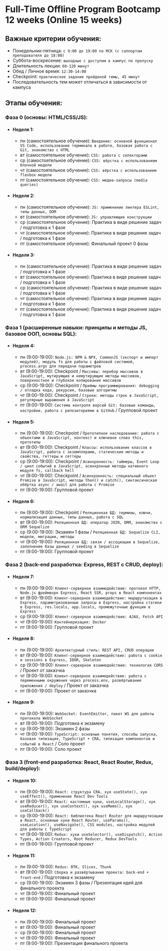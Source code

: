 # Full-Time Offline Program Bootcamp 12 weeks (Online 15 weeks)

## Важные критерии обучения:
- Понедельник-пятница: `с 9:00 до 19:00 по МСК (с саппортом преподователя до 18:00)`
- Суббота-воскресение: `выходные с доступом в кампус по пропуску`
- Длительность лекции: `60-120 минут`
- Обед / Личное время: `12:30-14:00`
- Checkpoint: `практическое задание пройденой темы, 45 минут`
- Последовательность тем может отличаться в зависимости от кампуса

## Этапы обучения:

### Фаза 0 (основы: HTML/CSS/JS):
  - #### Неделя 1:
    - пн (самостоятельное обучение): `Введение: основной функционал VS Code, использование терминала в работе, базовая работа с Git, знакомство с HTML`
    - вт (самостоятельное обучение): `CSS: работа с селекторами`
    - ср (самостоятельное обучение): `CSS: вёрстка с использованием блочной модели`
    - чт (самостоятельное обучение): `CSS: вёрстка с использованием flexbox модели`
    - пт (самостоятельное обучение): `CSS: медиа-запросы (media queries)`
  - #### Неделя 2:
    - пн (самостоятельное обучение): `JS: применение линтера ESLint, типы данных, DOM`
    - вт (самостоятельное обучение): `JS: управляющие конструкции`
    - ср (самостоятельное обучение): Практика в виде решение задач / подготовка к 1 фазе
    - чт (самостоятельное обучение): Практика в виде решение задач / подготовка к 1 фазе
    - пт (самостоятельное обучение): Финальный проект 0 фазы
  - #### Неделя 3:
    - пн (самостоятельное обучение): Практика в виде решение задач / подготовка к 1 фазе
    - вт (самостоятельное обучение): Практика в виде решение задач / подготовка к 1 фазе
    - ср (самостоятельное обучение): Практика в виде решение задач / подготовка к 1 фазе
    - чт (самостоятельное обучение): Практика в виде решение задач / подготовка к 1 фазе
    - пт (самостоятельное обучение): Практика в виде решение задач / подготовка к 1 фазе

### Фаза 1 (расширенные навыки: принципы и методы JS, базовое ООП, основы SQL):
  - #### Неделя 4:
    - пн (9:00-19:00): `Node.js: NPM & NPX, CommonJS (экспорт и импорт модулей), модуль fs для работы с файловой системой, process.argv для передачи параметров`
    - вт (9:00-19:00): Checkpoint / `Массивы: перебор массивов в JavaScript, мутирующие и немутирующие методы массивов, поверхностное и глубокое копирование массивов`
    - ср (9:00-19:00): Checkpoint / `Приёмы программирования: debugging / отладка кода, рекурсия, базовые алгоритмы`
    - чт (9:00-19:00): Checkpoint / `Строки: методы строк в JavaScript, регулярные выражения в JavaScript`
    - пт (9:00-19:00): `Cистема контроля версий Git: базовые команды, настройки, работа с репозиториями в GitHub` / Групповой проект
  - #### Неделя 5:
    - пн (9:00-19:00): Checkpoint / `Прототипное наследование: работа с объектами в JavaScript, контекст и ключевое слово this, прототипы`
    - вт (9:00-19:00): Checkpoint / `Классы: использование классов в JavaScript, работа с экземплярами, статические методы и свойства, геттеры и сеттеры`
    - ср (9:00-19:00): Checkpoint / `Асинхронность: таймеры, Event Loop / цикл событий в JavaScript, асинхронные методы нативного модуля fs, callback hell`
    - чт (9:00-19:00): Checkpoint / `Асинхронность: специальный объект Promise в JavaScript, методы then() и catch(), синтаксическая обёртка async / await для работы с Promise`
    - пт (9:00-19:00): Групповой проект
  - #### Неделя 6:
    - пн (9:00-19:00): Checkpoint / `Реляционная БД: термины, ключи, нормализация данных, типы данных, работа с SQL`
    - вт (9:00-19:00): `Реляционная БД: оператор JOIN, ORM, знакомство с ORM Sequelize`
    - ср (9:00-19:00): Экзамен 1 фазы / `Реляционная БД: Sequelize CLI, модели, миграции, методы`
    - чт (9:00-19:00): `Реляционная БД: связи / ассоциации в Sequelize, заполнение базы данных / seeding в Sequelize`
    - пт (9:00-19:00): Групповой проект

### Фаза 2 (back-end разработка: Express, REST с CRUD, deploy):
  - #### Неделя 7:
    - пн (9:00-19:00): `Клиент-серверное взаимодействие: протокол HTTP, Node.js фреймворк Express, React SSR, props в React компонентах`
    - вт (9:00-19:00): `Клиент-серверное взаимодействие: маршрутизация в Express, параметризованные запросы в Express, настройка статики в Express, res.locals, app.locals, промежуточные функции в Express`
    - ср (9:00-19:00): `Клиент-серверное взаимодействие: AJAX, Fetch API`
    - чт (9:00-19:00): `Контейнеризация: Docker`
    - пт (9:00-19:00): Групповой проект
  - #### Неделя 8:
    - пн (9:00-19:00): `Архитектурный стиль: REST API, CRUD операции`
    - вт (9:00-19:00): `Клиент-серверное взаимодействие: работа с cookie и sessions в Express, IDOR, Skeleton`
    - ср (9:00-19:00): `Клиент-серверное взаимодействие: технология CORS` / Проект от заказчка
    - чт (9:00-19:00): `Клиент-серверное взаимодействие: работа с переменными окружения через process.env, развёртывание приложения / deploy` / Проект от заказчка
    - пт (9:00-19:00): Проект от заказчка
  - #### Неделя 9:
    - пн (9:00-19:00): `WebSocket: EventEmitter, пакет WS для работы протокола WebSocket`
    - вт (9:00-19:00): Подготовка к экзамену
    - ср (9:00-19:00): Экзамен 2 фазы
    - чт (9:00-19:00): `TypeScript: основные понятия, способы запуска, базовая типизация, TypeScript + CRA, типизация компонентов и событий в React` / Соло проект
    - пт (9:00-19:00): Соло проект

### Фаза 3 (front-end разработка: React, React Router, Redux, build/deploy):
  - #### Неделя 10:
    - пн (9:00-19:00): `React: структура CRA, хук useState(), хук useEffect(), применение React Dev Tools`
    - вт (9:00-19:00): `React: кастомные хуки, useLocalStorage(), хук useReducer(), хук useContext(), хук useMemo(), хук useCallback()`
    - ср (9:00-19:00): `React: библиотека React Router для маршрутизации в React, основные хуки React Router, useParams(), useLocation(), useNavigate(), CSS modules, настройка модулей для работы с TypeScript`
    - чт (9:00-19:00): `Redux: хуки useSelector(), useDispatch(), Action Types, Action Creators, Root Reducer, Redux DevTools`
    - пт (9:00-19:00): Групповой проект
  - #### Неделя 11:
    - пн (9:00-19:00): `Redux: RTK, Slices, Thunk`
    - вт (9:00-19:00): `Сборка и развёртывание проекта: back-end + front-end` / Подготовка к экзамену
    - ср (9:00-19:00): Экзамен 3 фазы / Презентация идей для финального проекта
    - чт (9:00-19:00): Финальный проект
    - пт (9:00-19:00): Финальный проект
  - #### Неделя 12:
    - пн (9:00-19:00): Финальный проект
    - вт (9:00-19:00): Финальный проект
    - ср (9:00-19:00): Финальный проект
    - чт (9:00-19:00): Финальный проект
    - пт (9:00-19:00): Презентация финального проекта